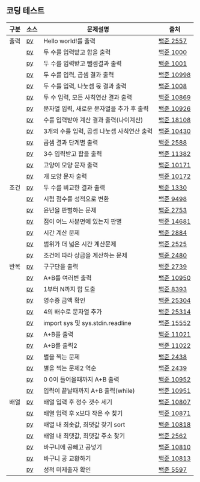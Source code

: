 ## 코딩 테스트

|구분|소스|문제설명|출처|
|--|--|--|--|
|출력|[py](./docs/codingtests/input_output/2557.py)|Hello world!를 출력|[백준 2557](https://www.acmicpc.net/problem/2557)|
||[py](./docs/codingtests/input_output/1000.py)|두 수를 입력받고 합을 출력|[백준 1000](https://www.acmicpc.net/problem/1000)|
||[py](./docs/codingtests/input_output/1001.py)|두 수를 입력받고 뺄셈결과 출력|[백준 1001](https://www.acmicpc.net/problem/1001)|
||[py](./docs/codingtests/input_output/10998.py)|두 수를 입력, 곱셈 결과 출력|[백준 10998](https://www.acmicpc.net/problem/10998)|
||[py](./docs/codingtests/input_output/1008.py)|두 수를 입력, 나눗셈 몫 결과 출력|[백준 1008](https://www.acmicpc.net/problem/1008)|
||[py](./docs/codingtests/input_output/10869.py)|두 수 입력, 모든 사칙연산 결과 출력|[백준 10869](https://www.acmicpc.net/problem/10869)|
||[py](./docs/codingtests/input_output/10926.py)|문자열 입력, 새로운 문자열을 추가 후 출력|[백준 10926](https://www.acmicpc.net/problem/10926)|
||[py](./docs/codingtests/input_output/18108.py)|수를 입력받아 계산 결과 출력(나이계산)|[백준 18108](https://www.acmicpc.net/problem/18108)|
||[py](./docs/codingtests/input_output/10430.py)|3개의 수를 입력, 곱셈 나눗셈 사칙연산 출력|[백준 10430](https://www.acmicpc.net/problem/10430)|
||[py](./docs/codingtests/input_output/2588.py)|곱샘 결과 단계별 출력|[백준 2588](https://www.acmicpc.net/problem/2588)|
||[py](./docs/codingtests/input_output/11382.py)|3수 입력받고 합을 출력|[백준 11382](https://www.acmicpc.net/problem/11382)|
||[py](./docs/codingtests/input_output/10171.py)|고양이 모양 문자 출력|[백준 10171](https://www.acmicpc.net/problem/10171)|
||[py](./docs/codingtests/input_output/10172.py)|개 모양 문자 출력|[백준 10172](https://www.acmicpc.net/problem/10172)|
|조건|[py](./docs/codingtests/If/1330.py)|두 수를 비교한 결과 출력|[백준 1330](https://www.acmicpc.net/problem/1330)|
||[py](./docs/codingtests/If/9498.py)|시험 점수를 성적으로 변환|[백준 9498](https://www.acmicpc.net/problem/9498)|
||[py](./docs/codingtests/If/2753.py)|윤년을 판별하는 문제|[백준 2753](https://www.acmicpc.net/problem/2753)|
||[py](./docs/codingtests/If/14681.py)|점이 어느 사분면에 있는지 판별|[백준 14681](https://www.acmicpc.net/problem/14681)|
||[py](./docs/codingtests/If/2884.py)|시간 계산 문제|[백준 2884](https://www.acmicpc.net/problem/2884)|
||[py](./docs/codingtests/If/2525.py)|범위가 더 넓은 시간 계산문제|[백준 2525](https://www.acmicpc.net/problem/2525)|
||[py](./docs/codingtests/If/2480.py)|조건에 따라 상금을 계산하는 문제|[백준 2480](https://www.acmicpc.net/problem/2480)|
|반복|[py](./docs/codingtests/loops/2739.py)|구구단을 출력|[백준 2739](https://www.acmicpc.net/problem/2739)|
||[py](./docs/codingtests/loops/10950.py)|A+B를 여러번 출력|[백준 10950](https://www.acmicpc.net/problem/10950)|
||[py](./docs/codingtests/loops/8393.py)|1부터 N까지 합 도출|[백준 8393](https://www.acmicpc.net/problem/8393)|
||[py](./docs/codingtests/loops/25304.py)|영수증 금액 확인|[백준 25304](https://www.acmicpc.net/problem/25304)|
||[py](./docs/codingtests/loops/25314.py)|4의 배수로 문자열 추가|[백준 25314](https://www.acmicpc.net/problem/25314)|
||[py](./docs/codingtests/loops/15552.py)|import sys 및 sys.stdin.readline|[백준 15552](https://www.acmicpc.net/problem/15552)|
||[py](./docs/codingtests/loops/11021.py)|A+B를 출력|[백준 11021](https://www.acmicpc.net/problem/11021)|
||[py](./docs/codingtests/loops/11022.py)|A+B를 출력2|[백준 11022](https://www.acmicpc.net/problem/11022)|
||[py](./docs/codingtests/loops/2438.py)|별을 찍는 문제|[백준 2438](https://www.acmicpc.net/problem/2438)|
||[py](./docs/codingtests/loops/2439.py)|별을 찍는 문제2 역순|[백준 2439](https://www.acmicpc.net/problem/2439)|
||[py](./docs/codingtests/loops/10952.py)|0 0이 들어올때까지 A+B 출력|[백준 10952](https://www.acmicpc.net/problem/10952)|
||[py](./docs/codingtests/loops/10951.py)|입력이 끝날때까지 A+B 출력(while)|[백준 10951](https://www.acmicpc.net/problem/10951)|
|배열|[py](./docs/codingtests/array/10807.py)|배열 입력 후 정수 갯수 세기|[백준 10807](https://www.acmicpc.net/problem/10807)|
||[py](./docs/codingtests/array/10871.py)|배열 입력 후 x보다 작은 수 찾기|[백준 10871](https://www.acmicpc.net/problem/10871)|
||[py](./docs/codingtests/array/10818.py)|배열 내 최솟값, 최댓값 찾기 sort|[백준 10818](https://www.acmicpc.net/problem/10818)|
||[py](./docs/codingtests/array/2562.py)|배열 내 최댓값, 최댓값 주소 찾기|[백준 2562](https://www.acmicpc.net/problem/2562)|
||[py](./docs/codingtests/array/10810.py)|바구니에 공빼고 공넣기|[백준 10810](https://www.acmicpc.net/problem/10810)|
||[py](./docs/codingtests/array/10813.py)|바구니 공 교환하기|[백준 10813](https://www.acmicpc.net/problem/10813)|
||[py](./docs/codingtests/array/5597.py)|성적 미제출자 확인|[백준 5597](https://www.acmicpc.net/problem/5597)|